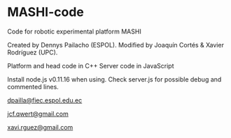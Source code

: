 # MASHI-code
Code for robotic experimental platform MASHI

Created by Dennys Pailacho (ESPOL). 
Modified by Joaquín Cortés & Xavier Rodríguez (UPC).

Platform and head code in C++
Server code in JavaScript

Install node.js v0.11.16 when using. Check server.js for possible debug and commented lines.


dpailla@fiec.espol.edu.ec 

jcf.qwert@gmail.com

xavi.rguez@gmail.com 
